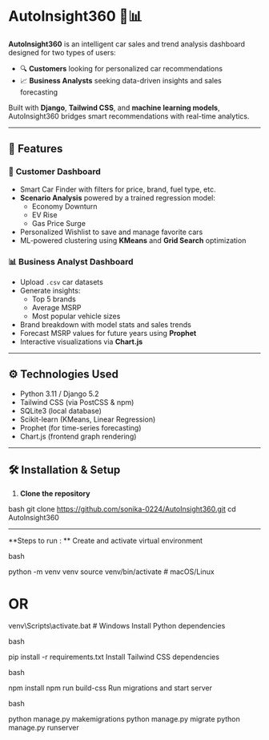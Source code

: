 # AutoInsight360 🚗📊

**AutoInsight360** is an intelligent car sales and trend analysis dashboard designed for two types of users:

- 🔍 **Customers** looking for personalized car recommendations
- 📈 **Business Analysts** seeking data-driven insights and sales forecasting

Built with **Django**, **Tailwind CSS**, and **machine learning models**, AutoInsight360 bridges smart recommendations with real-time analytics.

---

## 🌟 Features

### 👤 **Customer Dashboard**
- Smart Car Finder with filters for price, brand, fuel type, etc.
- **Scenario Analysis** powered by a trained regression model:
  - Economy Downturn
  - EV Rise
  - Gas Price Surge
- Personalized Wishlist to save and manage favorite cars
- ML-powered clustering using **KMeans** and **Grid Search** optimization

### 📊 **Business Analyst Dashboard**
- Upload `.csv` car datasets
- Generate insights:
  - Top 5 brands
  - Average MSRP
  - Most popular vehicle sizes
- Brand breakdown with model stats and sales trends
- Forecast MSRP values for future years using **Prophet**
- Interactive visualizations via **Chart.js**

---

## ⚙️ Technologies Used

- Python 3.11 / Django 5.2
- Tailwind CSS (via PostCSS & npm)
- SQLite3 (local database)
- Scikit-learn (KMeans, Linear Regression)
- Prophet (for time-series forecasting)
- Chart.js (frontend graph rendering)

---

## 🛠️ Installation & Setup

1. **Clone the repository**

bash
git clone https://github.com/sonika-0224/AutoInsight360.git
cd AutoInsight360

----
**Steps to run :
**
Create and activate virtual environment

bash

python -m venv venv
source venv/bin/activate    # macOS/Linux
# OR
venv\Scripts\activate.bat   # Windows
Install Python dependencies

bash

pip install -r requirements.txt
Install Tailwind CSS dependencies

bash

npm install
npm run build-css
Run migrations and start server

bash

python manage.py makemigrations
python manage.py migrate
python manage.py runserver
